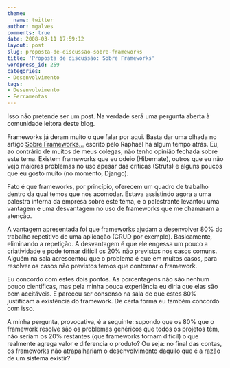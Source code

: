 ```yaml
---
theme:
  name: twitter
author: mgalves
comments: true
date: 2008-03-11 17:59:12
layout: post
slug: proposta-de-discussao-sobre-frameworks
title: 'Proposta de discussão: Sobre Frameworks'
wordpress_id: 259
categories:
- Desenvolvimento
tags:
- Desenvolvimento
- Ferramentas
---
```


Isso não pretende ser um post. Na verdade será uma pergunta aberta à comunidade leitora deste blog.

Frameworks já deram muito o que falar por aqui. Basta dar uma olhada no artigo [Sobre Frameworks…](http://log4dev.com/2007/12/21/sobre-frameworks/) escrito pelo Raphael há algum tempo atrás. Eu, ao contrário de muitos de meus colegas, não tenho opinião fechada sobre este tema. Existem frameworks que eu odeio (Hibernate), outros que eu não vejo maiores problemas no uso apesar das críticas (Struts) e alguns poucos que eu gosto muito (no momento, Django).

Fato é que frameworks, por princípio, oferecem um quadro de trabalho dentro da qual temos que nos acomodar. Estava assistindo agora a uma palestra interna da empresa sobre este tema, e o palestrante levantou uma vantagem e uma desvantagem no uso de frameworks que me chamaram a atenção.

A vantagem apresentada foi que frameworks ajudam a desenvolver 80% do trabalho repetitivo de uma aplicação (CRUD por exemplo). Basicamente, eliminando a repetição. A desvantagem é que ele engessa um pouco a criatividade e pode tornar difícil os 20% não previstos nos casos comuns. Alguém na sala acrescentou que o problema é que em muitos casos, para resolver os casos não previstos temos que contornar o framework.

Eu concordo com estes dois pontos. As porcentagens não são nenhum pouco científicas, mas pela minha pouca experiência eu diria que elas são bem aceitáveis. E pareceu ser consenso na sala de que estes 80% justificam a existência do framework. De certa forma eu também concordo com isso.

A minha pergunta, provocativa, é a seguinte: supondo que os 80% que o framework resolve são os problemas genéricos que todos os projetos têm, não seriam os 20% restantes (que frameworks tornam difícil) o que realmente agrega valor e diferencia o produto?  Ou seja: no final das contas, os frameworks não atrapalhariam o desenvolvimento daquilo que é a razão de um sistema existir?
